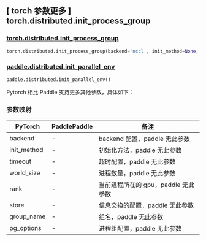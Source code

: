 ## [ torch 参数更多 ] torch.distributed.init_process_group
### [torch.distributed.init_process_group](https://pytorch.org/docs/stable/distributed.html?highlight=init_process#torch.distributed.init_process_group)

```python
torch.distributed.init_process_group(backend='nccl', init_method=None, timeout=datetime.timedelta(seconds=1800), world_size=-1, rank=-1, store=None, group_name='', pg_options=None)
```

### [paddle.distributed.init_parallel_env](https://www.paddlepaddle.org.cn/documentation/docs/zh/api/paddle/distributed/init_parallel_env_cn.html)

```python
paddle.distributed.init_parallel_env()
```

Pytorch 相比 Paddle 支持更多其他参数，具体如下：

### 参数映射
| PyTorch       | PaddlePaddle | 备注                                                   |
| ------------- | ------------ | ------------------------------------------------------ |
| backend       | -        | backend 配置，paddle 无此参数                                 |
| init_method   | -        | 初始化方法，paddle 无此参数                                   |
| timeout       | -        | 超时配置，paddle 无此参数                                     |
| world_size    | -        | 进程数量，paddle 无此参数                                      |
| rank          | -        | 当前进程所在的 gpu，paddle 无此参数                             |
| store         | -        | 信息交换的配置，paddle 无此参数                              |
| group_name    | -        | 组名，paddle 无此参数                               |
| pg_options    | -        | 进程组配置，paddle 无此参数                                    |
